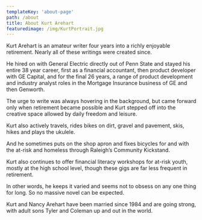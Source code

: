 ```yaml
---
templateKey: 'about-page'
path: /about
title: About Kurt Arehart
featuredimage: /img/KurtPortrait.jpg
---
```

Kurt Arehart is an amateur writer four years into
a richly enjoyable retirement. Nearly all of these
writings were created since.

He hired on with General Electric directly out of
Penn State and stayed his entire 38 year career,
first as a financial accountant, then product
developer with GE Capital, and for the final 26
years, a range of product development and
industry analyst roles in the Mortgage Insurance
business of GE and then Genworth.

The urge to write was always hovering in the
background, but came forward only when
retirement became possible and Kurt stepped
off into the creative space allowed by daily
freedom and leisure.

Kurt also actively travels, rides bikes on dirt,
gravel and pavement, skis, hikes and plays the
ukulele.

And he sometimes puts on the shop apron and fixes bicycles for and with the at-risk and
homeless through Raleigh’s Community Kickstand.

Kurt also continues to offer financial literacy workshops for at-risk youth, mostly at the high
school level, though these gigs are far less frequent in retirement.

In other words, he keeps it varied and seems not to obsess on any one thing for long. So no
massive novel can be expected.

Kurt and Nancy Arehart have been married since 1984 and are going strong, with adult sons
Tyler and Coleman up and out in the world.
